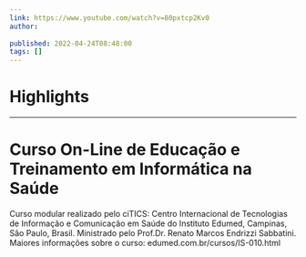 ```yaml
---
link: https://www.youtube.com/watch?v=80pxtcp2Kv0
author: 
   
published: 2022-04-24T08:48:00
tags: []
---
```

# Highlights


---
# Curso On-Line de Educação e Treinamento em Informática na Saúde
Curso modular realizado pelo ciTICS: Centro Internacional de Tecnologias de Informação e Comunicação em Saúde do Instituto Edumed, Campinas, Sâo Paulo, Brasil. Ministrado pelo Prof.Dr. Renato Marcos Endrizzi Sabbatini. Maiores informações sobre o curso: edumed.com.br/cursos/IS-010.html